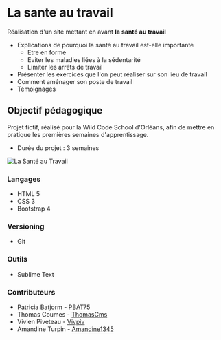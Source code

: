 # La sante au travail

Réalisation d'un site mettant en avant **la santé au travail**

* Explications de pourquoi la santé au travail est-elle importante
    * Etre en forme
    * Eviter les maladies liées à la sédentarité
    * Limiter les arrêts de travail
* Présenter les exercices que l'on peut réaliser sur son lieu de travail
* Comment aménager son poste de travail
* Témoignages

## Objectif pédagogique

Projet fictif, réalisé pour la Wild Code School d'Orléans, afin
de mettre en pratique les premières semaines d'apprentissage.

* Durée du projet : 3 semaines

![La Santé au Travail](https://drive.google.com/uc?export=view&id=11Xhv5U59-TBLdSEjeBzc0oSq8YaH8LoO)

### Langages
* HTML 5
* CSS 3
* Bootstrap 4

### Versioning
* Git

### Outils
* Sublime Text
 
### Contributeurs

* Patricia Batjorm - [PBAT75](https://github.com/PBAT75)
* Thomas Coumes - [ThomasCms](https://github.com/ThomasCms)
* Vivien Piveteau - [Vivpiv](https://github.com/vivpiv)
* Amandine Turpin - [Amandine1345](https://github.com/Amandine1345)